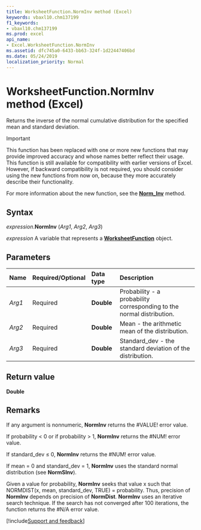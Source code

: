 ```yaml
---
title: WorksheetFunction.NormInv method (Excel)
keywords: vbaxl10.chm137199
f1_keywords:
- vbaxl10.chm137199
ms.prod: excel
api_name:
- Excel.WorksheetFunction.NormInv
ms.assetid: dfc745a0-6433-bb63-324f-1d22447406bd
ms.date: 05/24/2019
localization_priority: Normal
---
```



# WorksheetFunction.NormInv method (Excel)

Returns the inverse of the normal cumulative distribution for the specified mean and standard deviation.

> [!IMPORTANT] 
> This function has been replaced with one or more new functions that may provide improved accuracy and whose names better reflect their usage. This function is still available for compatibility with earlier versions of Excel. However, if backward compatibility is not required, you should consider using the new functions from now on, because they more accurately describe their functionality.
> 
> For more information about the new function, see the **[Norm_Inv](Excel.WorksheetFunction.Norm_Inv.md)** method.

## Syntax

_expression_.**NormInv** (_Arg1_, _Arg2_, _Arg3_)

_expression_ A variable that represents a **[WorksheetFunction](Excel.WorksheetFunction.md)** object.


## Parameters

|Name|Required/Optional|Data type|Description|
|:-----|:-----|:-----|:-----|
| _Arg1_|Required| **Double**|Probability - a probability corresponding to the normal distribution.|
| _Arg2_|Required| **Double**|Mean - the arithmetic mean of the distribution.|
| _Arg3_|Required| **Double**|Standard_dev - the standard deviation of the distribution.|

## Return value

**Double**


## Remarks

If any argument is nonnumeric, **NormInv** returns the #VALUE! error value.
    
If probability < 0 or if probability > 1, **NormInv** returns the #NUM! error value.
    
If standard_dev ≤ 0, **NormInv** returns the #NUM! error value.
    
If mean = 0 and standard_dev = 1, **NormInv** uses the standard normal distribution (see **NormSInv**).
    
Given a value for probability, **NormInv** seeks that value x such that NORMDIST(x, mean, standard_dev, TRUE) = probability. Thus, precision of **NormInv** depends on precision of **NormDist**. **NormInv** uses an iterative search technique. If the search has not converged after 100 iterations, the function returns the #N/A error value.


[!include[Support and feedback](~/includes/feedback-boilerplate.md)]